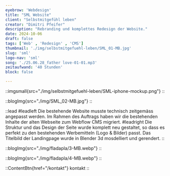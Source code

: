 ```yaml
---
eyebrow: 'Webdesign'
title: "SML Website"
client: "Selbstmitgefühl leben"
creator: "Dimitri Pfeifer"
description: "Rebranding und komplettes Redesign der Website."
date: 2024-10-06
draft: false
tags: ['Web' , 'Redesign' , 'CMS']
thumbnail: './img/selbstmitgefuehl-leben/SML_01-MB.jpg'
slug: 'sml'
logo-nav: 'sml'
song: './25.06.28_father love-01-01.mp3'
zeitaufwand: '40 Stunden'
block: false

---
```


::imgsmall{src="./img/selbstmitgefuehl-leben/SML-iphone-mockup.png"}
::




::blogImg{src="./img/SML_02-MB.jpg"}
::




::lead
#leadleft
Die bestehende Website musste technisch zeitgemäss angepasst werden.
Im Rahmen des Auftrags haben wir die bestehenden Inhalte der alten Webseite zum Webflow CMS migriert.
#leadright
Die Struktur und das Design der Seite wurde komplett neu gestaltet, so dass es perfekt zu den bestehenden Werbemitteln (Logo & Bilder) passt.
Das Titelbild der Landingpage wurde in Blender 3d mosdelliert und gerendert.
::


::blogImg{src="./img/fladapla/3-MB.webp"}
::



::blogImg{src="./img/fladapla/4-MB.webp"}
::





::ContentBtn{href="/kontakt"}
kontakt
::



